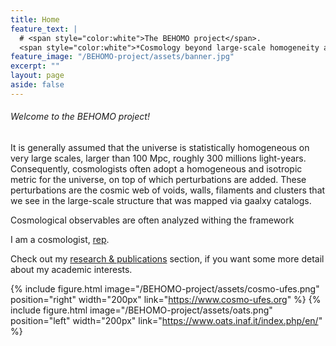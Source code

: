 ```yaml
---
title: Home
feature_text: |
  # <span style="color:white">The BEHOMO project</span>.
  <span style="color:white">*Cosmology beyond large-scale homogeneity and isotropy*</span>.
feature_image: "/BEHOMO-project/assets/banner.jpg"
excerpt: ""
layout: page
aside: false
---
```


<!-- {% include figure.html image="/assets/profile.jpeg" position="left" width="299px" %} -->

<!-- <img src="/BEHOMO-project/assets/void.gif" position="left" width="299px" > -->

###### Welcome to the BEHOMO project!  


It is generally assumed that the universe is statistically homogeneous on very large scales, larger than 100 Mpc, roughly 300 millions light-years. Consequently, cosmologists often adopt a homogeneous and isotropic metric for the universe, on top of which perturbations are added. These perturbations are the cosmic web of voids, walls, filaments and clusters that we see in the large-scale structure that was mapped via gaalxy catalogs.




Cosmological observables are often analyzed withing the framework 

I am a cosmologist,  [rep](https://github.com/valerio-marra/BEHOMO-project).


Check out my [research & publications](/research_and_publications/) section, if you want some more detail about my academic interests.




{% include figure.html image="/BEHOMO-project/assets/cosmo-ufes.png" position="right" width="200px" link="https://www.cosmo-ufes.org" %}
{% include figure.html image="/BEHOMO-project/assets/oats.png" position="left" width="200px" link="https://www.oats.inaf.it/index.php/en/" %}

